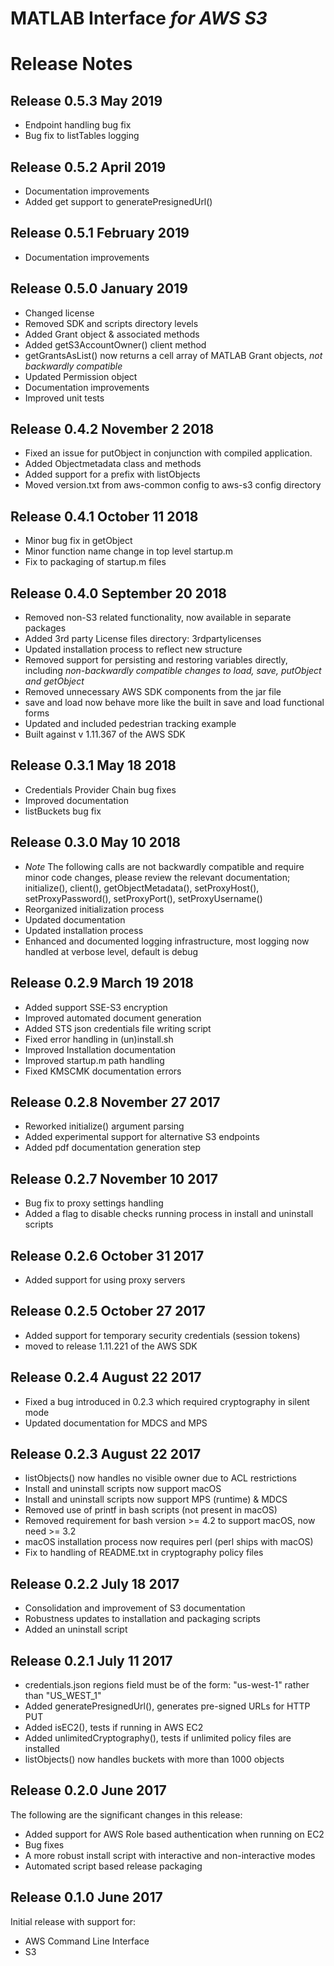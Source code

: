 # MATLAB Interface *for AWS S3*
# Release Notes

## Release 0.5.3 May 2019
* Endpoint handling bug fix
* Bug fix to listTables logging

## Release 0.5.2 April 2019
* Documentation improvements
* Added get support to generatePresignedUrl()

## Release 0.5.1 February 2019
* Documentation improvements

## Release 0.5.0 January 2019
* Changed license
* Removed SDK and scripts directory levels
* Added Grant object & associated methods
* Added getS3AccountOwner() client method
* getGrantsAsList() now returns a cell array of MATLAB Grant objects, *not backwardly compatible*
* Updated Permission object
* Documentation improvements
* Improved unit tests

## Release 0.4.2 November 2 2018
* Fixed an issue for putObject in conjunction with compiled application.
* Added Objectmetadata class and methods
* Added support for a prefix with listObjects
* Moved version.txt from aws-common config to aws-s3 config directory

## Release 0.4.1 October 11 2018
* Minor bug fix in getObject
* Minor function name change in top level startup.m
* Fix to packaging of startup.m files

## Release 0.4.0 September 20 2018
* Removed non-S3 related functionality, now available in separate packages
* Added 3rd party License files directory: 3rdpartylicenses
* Updated installation process to reflect new structure
* Removed support for persisting and restoring variables directly, including *non-backwardly compatible changes to load, save, putObject and getObject*
* Removed unnecessary AWS SDK components from the jar file
* save and load now behave more like the built in save and load functional forms
* Updated and included pedestrian tracking example
* Built against v 1.11.367 of the AWS SDK

## Release 0.3.1 May 18 2018
* Credentials Provider Chain bug fixes
* Improved documentation
* listBuckets bug fix

## Release 0.3.0 May 10 2018
* *Note* The following calls are not backwardly compatible and require minor code changes, please review the relevant documentation; initialize(), client(), getObjectMetadata(), setProxyHost(), setProxyPassword(), setProxyPort(), setProxyUsername()
* Reorganized initialization process
* Updated documentation
* Updated installation process
* Enhanced and documented logging infrastructure, most logging now handled at verbose level, default is debug

## Release 0.2.9 March 19 2018
* Added support SSE-S3 encryption
* Improved automated document generation
* Added STS json credentials file writing script
* Fixed error handling in (un)install.sh
* Improved Installation documentation
* Improved startup.m path handling
* Fixed KMSCMK documentation errors

## Release 0.2.8 November 27 2017
* Reworked initialize() argument parsing
* Added experimental support for alternative S3 endpoints
* Added pdf documentation generation step

## Release 0.2.7 November 10 2017
* Bug fix to proxy settings handling
* Added a flag to disable checks running process in install and uninstall scripts

## Release 0.2.6 October 31 2017
* Added support for using proxy servers

## Release 0.2.5 October 27 2017
* Added support for temporary security credentials (session tokens)
* moved to release 1.11.221 of the AWS SDK

## Release 0.2.4 August 22 2017
* Fixed a bug introduced in 0.2.3 which required cryptography in silent mode
* Updated documentation for MDCS and MPS

## Release 0.2.3 August 22 2017
* listObjects() now handles no visible owner due to ACL restrictions
* Install and uninstall scripts now support macOS
* Install and uninstall scripts now support MPS (runtime) & MDCS
* Removed use of printf in bash scripts (not present in macOS)
* Removed requirement for bash version >= 4.2 to support macOS, now need >= 3.2
* macOS installation process now requires perl (perl ships with macOS)
* Fix to handling of README.txt in cryptography policy files

## Release 0.2.2 July 18 2017
* Consolidation and improvement of S3 documentation
* Robustness updates to installation and packaging scripts
* Added an uninstall script

## Release 0.2.1 July 11 2017
* credentials.json regions field must be of the form: "us-west-1" rather than "US_WEST_1"
* Added generatePresignedUrl(), generates pre-signed URLs for HTTP PUT
* Added isEC2(), tests if running in AWS EC2
* Added unlimitedCryptography(), tests if unlimited policy files are installed
* listObjects() now handles buckets with more than 1000 objects

## Release 0.2.0 June 2017
The following are the significant changes in this release:

* Added support for AWS Role based authentication when running on EC2
* Bug fixes
* A more robust install script with interactive and non-interactive modes
* Automated script based release packaging

## Release 0.1.0 June 2017
Initial release with support for:

* AWS Command Line Interface
* S3

[//]: #  (Copyright 2018 The MathWorks, Inc.)
